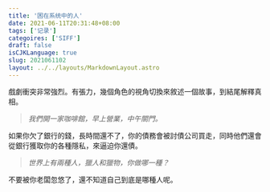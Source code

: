 ```yaml
---
title: '困在系统中的人'
date: 2021-06-11T20:31:48+08:00
tags: ['记录']
categoires: ['SIFF']
draft: false
isCJKLanguage: true
slug: 2021061102
layout: ../../layouts/MarkdownLayout.astro
---
```


戲劇衝突非常強烈。有張力，幾個角色的視角切換來敘述一個故事，到結尾解釋真相。

> *我們開一家咖啡館，早上營業，中午關門。*

如果你欠了銀行的錢，長時間還不了，你的債務會被討債公司買走，同時他們還會從銀行獲取你的各種隱私，來逼迫你還債。

> *世界上有兩種人，獵人和獵物，你做哪一種？*

不要被你老闆忽悠了，還不知道自己到底是哪種人呢。
